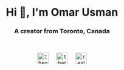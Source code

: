 <h1 align="center">Hi 👋, I'm Omar Usman</h1>
<h3 align="center">A creator from Toronto, Canada</h3>
<br>
<p align="center">
<a href="https://twitter.com/theomarusman" target="blank"><img align="center" src="https://cdn.jsdelivr.net/npm/simple-icons@3.0.1/icons/twitter.svg" alt="theomarusman" height="30" width="30" /></a>
<a href="https://fb.com/therealomarusman" target="blank" style="padding-left:1rem;padding-right:1rem;"><img align="center" src="https://cdn.jsdelivr.net/npm/simple-icons@3.0.1/icons/facebook.svg" alt="therealomarusman" height="30" width="30" /></a>
<a href="https://instagram.com/realomarusman" target="blank"><img align="center" src="https://cdn.jsdelivr.net/npm/simple-icons@3.0.1/icons/instagram.svg" alt="realomarusman" height="30" width="30" /></a>
</p>
